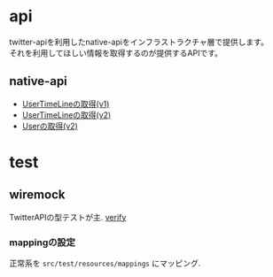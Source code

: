 # api
twitter-apiを利用したnative-apiをインフラストラクチャ層で提供します。  
それを利用してほしい情報を取得するのが提供するAPIです。
## native-api
- [UserTimeLineの取得(v1)](https://developer.twitter.com/en/docs/twitter-api/v1/tweets/timelines/api-reference/get-statuses-user_timeline)
- [UserTimeLineの取得(v2)](https://developer.twitter.com/en/docs/twitter-api/tweets/timelines/api-reference/get-users-id-tweets)
- [Userの取得(v2)](https://developer.twitter.com/en/docs/twitter-api/users/lookup/api-reference/get-users-by-username-username)

# test
## wiremock
TwitterAPIの型テストが主. 
[verify](http://wiremock.org/docs/verifying/)
### mappingの設定
正常系を `src/test/resources/mappings` にマッピング.